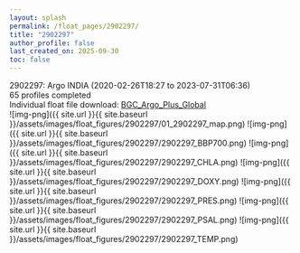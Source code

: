 ```yaml
---
layout: splash
permalink: /float_pages/2902297/
title: "2902297"
author_profile: false
last_created_on: 2025-09-30
toc: false
---
```

 
2902297: Argo INDIA (2020-02-26T18:27 to 2023-07-31T06:36)\
65 profiles completed\
Individual float file download: [BGC_Argo_Plus_Global](https://ftp.soest.hawaii.edu/bgc_argo_plus/Individual_Floats/outliers_removed/2902297_Sprof_processed.nc)\
![img-png]({{ site.url }}{{ site.baseurl }}/assets/images/float_figures/2902297/01_2902297_map.png)
![img-png]({{ site.url }}{{ site.baseurl }}/assets/images/float_figures/2902297/2902297_BBP700.png)
![img-png]({{ site.url }}{{ site.baseurl }}/assets/images/float_figures/2902297/2902297_CHLA.png)
![img-png]({{ site.url }}{{ site.baseurl }}/assets/images/float_figures/2902297/2902297_DOXY.png)
![img-png]({{ site.url }}{{ site.baseurl }}/assets/images/float_figures/2902297/2902297_PRES.png)
![img-png]({{ site.url }}{{ site.baseurl }}/assets/images/float_figures/2902297/2902297_PSAL.png)
![img-png]({{ site.url }}{{ site.baseurl }}/assets/images/float_figures/2902297/2902297_TEMP.png)
